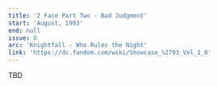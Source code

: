 ```yaml
---
title: '2 Face Part Two - Bad Judgment'
start: 'August, 1993'
end: null
issue: 8
arc: 'Knightfall - Who Rules the Night'
link: 'https://dc.fandom.com/wiki/Showcase_%2793_Vol_1_8'
---
```


TBD
